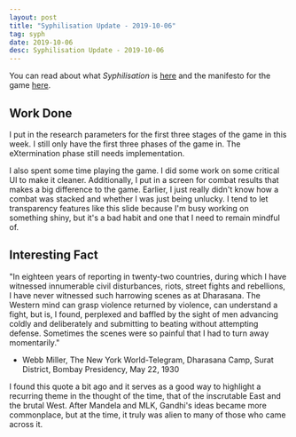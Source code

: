 ```yaml
---
layout: post
title: "Syphilisation Update - 2019-10-06"
tag: syph
date: 2019-10-06
desc: Syphilisation Update - 2019-10-06
---
```



You can read about what *Syphilisation* is [here](/blog/syph/announce) and the manifesto for the game [here](/blog/syph/manifesto).

## Work Done

I put in the research parameters for the first three stages of the game in this week. I still only have the first three phases of the game in. The eXtermination phase still needs implementation.


I also spent some time playing the game. I did some work on some critical UI to make it cleaner. Additionally, I put in a screen for combat results that makes a big difference to the game. Earlier, I just really didn't know how a combat was stacked and whether I was just being unlucky. I tend to let transparency features like this slide because I'm busy working on something shiny, but it's a bad habit and one that I need to remain mindful of.

## Interesting Fact

"In eighteen years of reporting in twenty-two countries, during which I have witnessed innumerable civil disturbances, riots, street fights and rebellions, I have never witnessed such harrowing scenes as at Dharasana. The Western mind can grasp violence returned by violence, can understand a fight, but is, I found, perplexed and baffled by the sight of men advancing coldly and deliberately and submitting to beating without attempting defense. Sometimes the scenes were so painful that I had to turn away momentarily."


- Webb Miller, The New York World-Telegram, Dharasana Camp, Surat District, Bombay Presidency, May 22, 1930


I found this quote a bit ago and it serves as a good way to highlight a recurring theme in the thought of the time, that of the inscrutable East and the brutal West. After Mandela and MLK, Gandhi's ideas became more commonplace, but at the time, it truly was alien to many of those who came across it.

